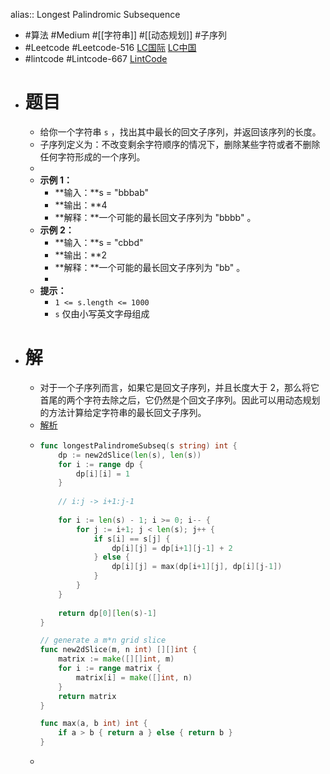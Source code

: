 alias:: Longest Palindromic Subsequence

- #算法 #Medium #[[字符串]] #[[动态规划]] #子序列
- #Leetcode #Leetcode-516 [LC国际](https://leetcode.com/problems/longest-palindromic-subsequence/) [LC中国](https://leetcode.cn/problems/longest-palindromic-subsequence/)
- #lintcode #Lintcode-667 [LintCode](https://www.lintcode.com/problem/667/)
- # 题目
	- 给你一个字符串 `s` ，找出其中最长的回文子序列，并返回该序列的长度。
	- 子序列定义为：不改变剩余字符顺序的情况下，删除某些字符或者不删除任何字符形成的一个序列。
	-
	- **示例 1：**
		- **输入：**s = "bbbab"
		- **输出：**4
		- **解释：**一个可能的最长回文子序列为 "bbbb" 。
	- **示例 2：**
		- **输入：**s = "cbbd"
		- **输出：**2
		- **解释：**一个可能的最长回文子序列为 "bb" 。
		-
	- **提示：**
		- `1 <= s.length <= 1000`
		- `s` 仅由小写英文字母组成
- # 解
	- 对于一个子序列而言，如果它是回文子序列，并且长度大于 2，那么将它首尾的两个字符去除之后，它仍然是个回文子序列。因此可以用动态规划的方法计算给定字符串的最长回文子序列。
	- [解析](https://leetcode.cn/problems/longest-palindromic-subsequence/solution/zui-chang-hui-wen-zi-xu-lie-by-leetcode-hcjqp/)
	- ```go
	  func longestPalindromeSubseq(s string) int {
	      dp := new2dSlice(len(s), len(s))
	      for i := range dp {
	          dp[i][i] = 1
	      }
	      
	      // i:j -> i+1:j-1
	      
	      for i := len(s) - 1; i >= 0; i-- {
	          for j := i+1; j < len(s); j++ {
	              if s[i] == s[j] {
	                  dp[i][j] = dp[i+1][j-1] + 2
	              } else {
	                  dp[i][j] = max(dp[i+1][j], dp[i][j-1])
	              }
	          }
	      }
	      
	      return dp[0][len(s)-1]
	  }
	  
	  // generate a m*n grid slice
	  func new2dSlice(m, n int) [][]int {
	      matrix := make([][]int, m)
	      for i := range matrix {
	          matrix[i] = make([]int, n)
	      }
	      return matrix
	  }
	  
	  func max(a, b int) int {
	      if a > b { return a } else { return b }
	  }
	  ```
	-
